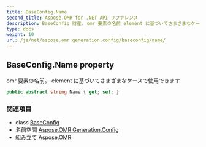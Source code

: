 ```yaml
---
title: BaseConfig.Name
second_title: Aspose.OMR for .NET API リファレンス
description: BaseConfig 財産. omr 要素の名前 element に基づいてさまざまなケースで使用できます
type: docs
weight: 10
url: /ja/net/aspose.omr.generation.config/baseconfig/name/
---
```

## BaseConfig.Name property

omr 要素の名前。 element に基づいてさまざまなケースで使用できます

```csharp
public abstract string Name { get; set; }
```

### 関連項目

* class [BaseConfig](../)
* 名前空間 [Aspose.OMR.Generation.Config](../../baseconfig/)
* 組み立て [Aspose.OMR](../../../)


